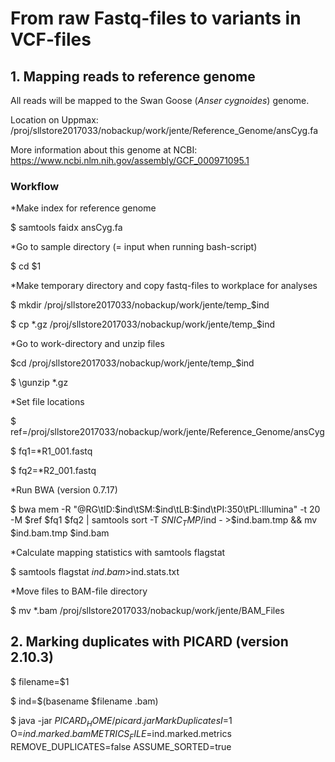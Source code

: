 # From raw Fastq-files to variants in VCF-files
## 1. Mapping reads to reference genome
All reads will be mapped to the Swan Goose (*Anser cygnoides*) genome.

Location on Uppmax: /proj/sllstore2017033/nobackup/work/jente/Reference_Genome/ansCyg.fa

More information about this genome at NCBI: https://www.ncbi.nlm.nih.gov/assembly/GCF_000971095.1

### Workflow
*Make index for reference genome

$ samtools faidx ansCyg.fa

*Go to sample directory (= input when running bash-script)

$ cd $1

*Make temporary directory and copy fastq-files to workplace for analyses

$ mkdir /proj/sllstore2017033/nobackup/work/jente/temp_$ind

$ cp \*.gz /proj/sllstore2017033/nobackup/work/jente/temp_$ind

*Go to work-directory and unzip files

$cd /proj/sllstore2017033/nobackup/work/jente/temp_$ind

$ \gunzip *.gz

*Set file locations

$ ref=/proj/sllstore2017033/nobackup/work/jente/Reference_Genome/ansCyg

$ fq1=\*R1_001.fastq

$ fq2=\*R2_001.fastq

*Run BWA (version 0.7.17)

$ bwa mem -R "@RG\tID:$ind\tSM:$ind\tLB:$ind\tPI:350\tPL:Illumina" -t 20 -M $ref $fq1 $fq2 | samtools sort -T $SNIC_TMP/$ind - >$ind.bam.tmp && mv $ind.bam.tmp $ind.bam

*Calculate mapping statistics with samtools flagstat

$ samtools flagstat $ind.bam >$ind.stats.txt

*Move files to BAM-file directory

$ mv \*.bam /proj/sllstore2017033/nobackup/work/jente/BAM_Files

## 2. Marking duplicates with PICARD (version 2.10.3)

$ filename=$1

$ ind=$(basename $filename .bam)

$ java -jar $PICARD_HOME/picard.jar MarkDuplicates I=$1 O=$ind.marked.bam METRICS_FILE=$ind.marked.metrics REMOVE_DUPLICATES=false ASSUME_SORTED=true
